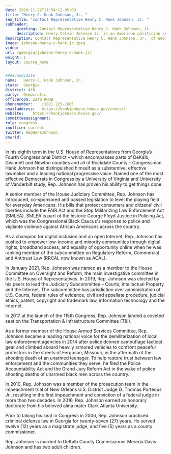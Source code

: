 ```yaml
---
date: 2020-11-22T11:54:12-05:00
title: "Henry C. Hank Johnson, Jr. "
seo_title: "contact Representative Henry C. Hank Johnson, Jr. "
subheader:
     greeting: Contact Representative Henry C. Hank Johnson, Jr.  
     description: Henry Calvin Johnson Jr. is an American politician serving as the U.S. Representative for Georgia's 4th congressional district since 2007. He is a member of the Democratic Party. The district is based in DeKalb County, a largely suburban county east of Atlanta.
description: Contact Representative Henry C. Hank Johnson, Jr.  of Georgia. Contact information for Henry C. Hank Johnson, Jr.  includes email address, phone number, and mailing address.
image: johnson-henry-c-hank-jr.jpeg
video: 
url: /georgia/johnson-henry-c-hank-jr/
weight: 1
layout: course_home


####candidate
name:	Henry C. Hank Johnson, Jr. 
state:	Georgia
district: 4th
party:	Democratic
officeroom:	2240 RHOB
phonenumber:	(202) 225-1605
emailaddress:	https://hankjohnson.house.gov/contact
website:	https://hankjohnson.house.gov/
committeeassignment: 
role: congress
inoffice: current
twitter: RepHankJohnson
powrid: 
---
```


In his eighth term in the U.S. House of Representatives from Georgia’s Fourth Congressional District – which encompasses parts of DeKalb, Gwinnett and Newton counties and all of Rockdale County – Congressman Hank Johnson has distinguished himself as a substantive, effective lawmaker and a leading national progressive voice. Named one of the most effective Democrats in Congress by a University of Virginia and University of Vanderbilt study, Rep. Johnson has proven his ability to get things done.

A senior member of the House Judiciary Committee, Rep. Johnson has introduced, co-sponsored and passed legislation to level the playing field for everyday Americans. His bills that protect consumers and citizens’ civil liberties include the FAIR Act and the Stop Militarizing Law Enforcement Act (SMLEA). SMLEA is part of the historic George Floyd Justice in Policing Act, which was the Congressional Black Caucus's response to police and vigilante violence against African Americans across the country. 

As a champion for digital inclusion and an open Internet, Rep. Johnson has pushed to empower low-income and minority communities through digital rights, broadband access, and equality of opportunity online when he was ranking member of the subcommittee on Regulatory Reform, Commercial and Antitrust Law (RRCAL now known as ACAL).  

In January 2021, Rep. Johnson was named as a member to the House Committee on Oversight and Reform, the main investigative committee in the U.S. House of Representatives. In 2019, Rep. Johnson was elected by his peers to lead the Judiciary Subcommittee – Courts, Intellectual Property and the Internet. The subcommittee has jurisdiction over administration of U.S. Courts, federal rules of evidence, civil and appellate procedure, judicial ethics, patent, copyright and trademark law, information technology and the Internet.

In 2017 at the launch of the 115th Congress, Rep. Johnson landed a coveted seat on the Transportation & Infrastructure Committee (T&I). 

As a former member of the House Armed Services Committee, Rep. Johnson became a leading national voice for the demilitarization of local law enforcement agencies in 2014 after police donned camouflage tactical gear and climbed aboard heavily armored vehicles to confront peaceful protestors in the streets of Ferguson, Missouri, in the aftermath of the shooting death of an unarmed teenager. To help restore trust between law enforcement and the communities they serve, he filed the Police Accountability Act and the Grand Jury Reform Act in the wake of police shooting deaths of unarmed black men across the country.

In 2010, Rep. Johnson was a member of the prosecution team in the impeachment trial of New Orleans U.S. District Judge G. Thomas Porteous Jr., resulting in the first impeachment and conviction of a federal judge in more than two decades. In 2016, Rep. Johnson earned an honorary doctorate from his beloved alma mater Clark Atlanta University.

Prior to taking his seat in Congress in 2006, Rep. Johnson practiced criminal defense law in Georgia for twenty-seven (27) years. He served twelve (12) years as a magistrate judge, and five (5) years as a county commissioner.

Rep. Johnson is married to DeKalb County Commissioner Mereda Davis Johnson and has two adult children.